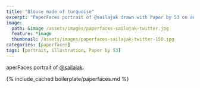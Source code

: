 ```yaml
---
title: "Blouse made of turquoise"
excerpt: "PaperFaces portrait of @sailajak drawn with Paper by 53 on an iPad."
image: 
  path: &image /assets/images/paperfaces-sailajak-twitter.jpg 
  feature: *image
  thumbnail: /assets/images/paperfaces-sailajak-twitter-150.jpg
categories: [paperfaces]
tags: [portrait, illustration, Paper by 53]
---
```


aperFaces portrait of [@sailajak](https://twitter.com/sailajak).

{% include_cached boilerplate/paperfaces.md %}
